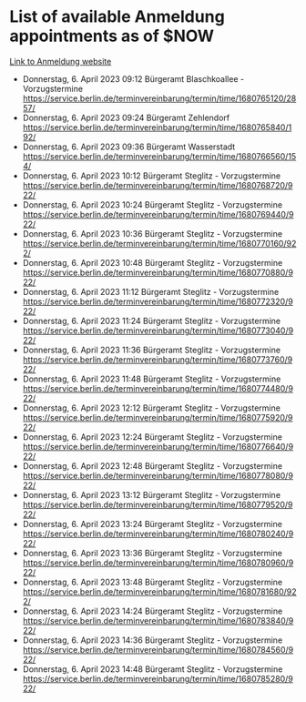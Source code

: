 # List of available Anmeldung appointments as of $NOW
[Link to Anmeldung website](https://service.berlin.de/terminvereinbarung/termin/tag.php?termin=1&anliegen[]=120686&dienstleisterlist=122210,122217,327316,122219,327312,122227,327314,122231,327346,122243,327348,122254,122252,329742,122260,329745,122262,329748,122271,327278,122273,327274,122277,327276,330436,122280,327294,122282,327290,122284,327292,122291,327270,122285,327266,122286,327264,122296,327268,150230,329760,122297,327286,122294,327284,122312,329763,122314,329775,122304,327330,122311,327334,122309,327332,317869,122281,327352,122279,329772,122283,122276,327324,122274,327326,122267,329766,122246,327318,122251,327320,122257,327322,122208,327298,122226,327300&herkunft=http%3A%2F%2Fservice.berlin.de%2Fdienstleistung%2F120686%2F)
- Donnerstag, 6. April 2023 09:12 Bürgeramt Blaschkoallee - Vorzugstermine https://service.berlin.de/terminvereinbarung/termin/time/1680765120/2857/
- Donnerstag, 6. April 2023 09:24 Bürgeramt Zehlendorf https://service.berlin.de/terminvereinbarung/termin/time/1680765840/192/
- Donnerstag, 6. April 2023 09:36 Bürgeramt Wasserstadt https://service.berlin.de/terminvereinbarung/termin/time/1680766560/154/
- Donnerstag, 6. April 2023 10:12 Bürgeramt Steglitz - Vorzugstermine https://service.berlin.de/terminvereinbarung/termin/time/1680768720/922/
- Donnerstag, 6. April 2023 10:24 Bürgeramt Steglitz - Vorzugstermine https://service.berlin.de/terminvereinbarung/termin/time/1680769440/922/
- Donnerstag, 6. April 2023 10:36 Bürgeramt Steglitz - Vorzugstermine https://service.berlin.de/terminvereinbarung/termin/time/1680770160/922/
- Donnerstag, 6. April 2023 10:48 Bürgeramt Steglitz - Vorzugstermine https://service.berlin.de/terminvereinbarung/termin/time/1680770880/922/
- Donnerstag, 6. April 2023 11:12 Bürgeramt Steglitz - Vorzugstermine https://service.berlin.de/terminvereinbarung/termin/time/1680772320/922/
- Donnerstag, 6. April 2023 11:24 Bürgeramt Steglitz - Vorzugstermine https://service.berlin.de/terminvereinbarung/termin/time/1680773040/922/
- Donnerstag, 6. April 2023 11:36 Bürgeramt Steglitz - Vorzugstermine https://service.berlin.de/terminvereinbarung/termin/time/1680773760/922/
- Donnerstag, 6. April 2023 11:48 Bürgeramt Steglitz - Vorzugstermine https://service.berlin.de/terminvereinbarung/termin/time/1680774480/922/
- Donnerstag, 6. April 2023 12:12 Bürgeramt Steglitz - Vorzugstermine https://service.berlin.de/terminvereinbarung/termin/time/1680775920/922/
- Donnerstag, 6. April 2023 12:24 Bürgeramt Steglitz - Vorzugstermine https://service.berlin.de/terminvereinbarung/termin/time/1680776640/922/
- Donnerstag, 6. April 2023 12:48 Bürgeramt Steglitz - Vorzugstermine https://service.berlin.de/terminvereinbarung/termin/time/1680778080/922/
- Donnerstag, 6. April 2023 13:12 Bürgeramt Steglitz - Vorzugstermine https://service.berlin.de/terminvereinbarung/termin/time/1680779520/922/
- Donnerstag, 6. April 2023 13:24 Bürgeramt Steglitz - Vorzugstermine https://service.berlin.de/terminvereinbarung/termin/time/1680780240/922/
- Donnerstag, 6. April 2023 13:36 Bürgeramt Steglitz - Vorzugstermine https://service.berlin.de/terminvereinbarung/termin/time/1680780960/922/
- Donnerstag, 6. April 2023 13:48 Bürgeramt Steglitz - Vorzugstermine https://service.berlin.de/terminvereinbarung/termin/time/1680781680/922/
- Donnerstag, 6. April 2023 14:24 Bürgeramt Steglitz - Vorzugstermine https://service.berlin.de/terminvereinbarung/termin/time/1680783840/922/
- Donnerstag, 6. April 2023 14:36 Bürgeramt Steglitz - Vorzugstermine https://service.berlin.de/terminvereinbarung/termin/time/1680784560/922/
- Donnerstag, 6. April 2023 14:48 Bürgeramt Steglitz - Vorzugstermine https://service.berlin.de/terminvereinbarung/termin/time/1680785280/922/
